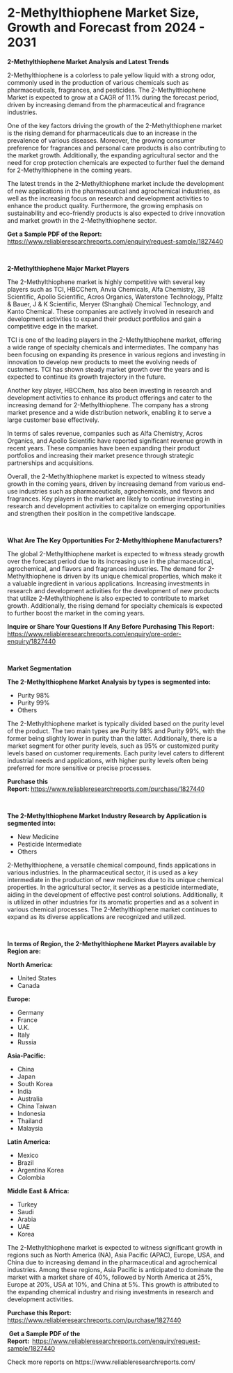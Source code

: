 <p><h1>2-Methylthiophene Market Size, Growth and Forecast from 2024 - 2031</h1></p><p><strong>2-Methylthiophene Market Analysis and Latest Trends</strong></p>
<p><p>2-Methylthiophene is a colorless to pale yellow liquid with a strong odor, commonly used in the production of various chemicals such as pharmaceuticals, fragrances, and pesticides. The 2-Methylthiophene Market is expected to grow at a CAGR of 11.1% during the forecast period, driven by increasing demand from the pharmaceutical and fragrance industries.</p><p>One of the key factors driving the growth of the 2-Methylthiophene market is the rising demand for pharmaceuticals due to an increase in the prevalence of various diseases. Moreover, the growing consumer preference for fragrances and personal care products is also contributing to the market growth. Additionally, the expanding agricultural sector and the need for crop protection chemicals are expected to further fuel the demand for 2-Methylthiophene in the coming years.</p><p>The latest trends in the 2-Methylthiophene market include the development of new applications in the pharmaceutical and agrochemical industries, as well as the increasing focus on research and development activities to enhance the product quality. Furthermore, the growing emphasis on sustainability and eco-friendly products is also expected to drive innovation and market growth in the 2-Methylthiophene sector.</p></p>
<p><strong>Get a Sample PDF of the Report:&nbsp;</strong> <a href="https://www.reliableresearchreports.com/enquiry/request-sample/1827440">https://www.reliableresearchreports.com/enquiry/request-sample/1827440</a></p>
<p>&nbsp;</p>
<p><strong>2-Methylthiophene Major Market Players</strong></p>
<p><p>The 2-Methylthiophene market is highly competitive with several key players such as TCI, HBCChem, Anvia Chemicals, Alfa Chemistry, 3B Scientific, Apollo Scientific, Acros Organics, Waterstone Technology, Pfaltz & Bauer, J & K Scientific, Meryer (Shanghai) Chemical Technology, and Kanto Chemical. These companies are actively involved in research and development activities to expand their product portfolios and gain a competitive edge in the market.</p><p>TCI is one of the leading players in the 2-Methylthiophene market, offering a wide range of specialty chemicals and intermediates. The company has been focusing on expanding its presence in various regions and investing in innovation to develop new products to meet the evolving needs of customers. TCI has shown steady market growth over the years and is expected to continue its growth trajectory in the future.</p><p>Another key player, HBCChem, has also been investing in research and development activities to enhance its product offerings and cater to the increasing demand for 2-Methylthiophene. The company has a strong market presence and a wide distribution network, enabling it to serve a large customer base effectively.</p><p>In terms of sales revenue, companies such as Alfa Chemistry, Acros Organics, and Apollo Scientific have reported significant revenue growth in recent years. These companies have been expanding their product portfolios and increasing their market presence through strategic partnerships and acquisitions.</p><p>Overall, the 2-Methylthiophene market is expected to witness steady growth in the coming years, driven by increasing demand from various end-use industries such as pharmaceuticals, agrochemicals, and flavors and fragrances. Key players in the market are likely to continue investing in research and development activities to capitalize on emerging opportunities and strengthen their position in the competitive landscape.</p></p>
<p>&nbsp;</p>
<p><strong>What Are The Key Opportunities For 2-Methylthiophene Manufacturers?</strong></p>
<p><p>The global 2-Methylthiophene market is expected to witness steady growth over the forecast period due to its increasing use in the pharmaceutical, agrochemical, and flavors and fragrances industries. The demand for 2-Methylthiophene is driven by its unique chemical properties, which make it a valuable ingredient in various applications. Increasing investments in research and development activities for the development of new products that utilize 2-Methylthiophene is also expected to contribute to market growth. Additionally, the rising demand for specialty chemicals is expected to further boost the market in the coming years.</p></p>
<p><strong>Inquire or Share Your Questions If Any Before Purchasing This Report:</strong> <a href="https://www.reliableresearchreports.com/enquiry/pre-order-enquiry/1827440">https://www.reliableresearchreports.com/enquiry/pre-order-enquiry/1827440</a></p>
<p>&nbsp;</p>
<p><strong>Market Segmentation</strong></p>
<p><strong>The 2-Methylthiophene Market Analysis by types is segmented into:</strong></p>
<p><ul><li>Purity 98%</li><li>Purity 99%</li><li>Others</li></ul></p>
<p><p>The 2-Methylthiophene market is typically divided based on the purity level of the product. The two main types are Purity 98% and Purity 99%, with the former being slightly lower in purity than the latter. Additionally, there is a market segment for other purity levels, such as 95% or customized purity levels based on customer requirements. Each purity level caters to different industrial needs and applications, with higher purity levels often being preferred for more sensitive or precise processes.</p></p>
<p><strong>Purchase this Report:&nbsp;</strong><a href="https://www.reliableresearchreports.com/purchase/1827440">https://www.reliableresearchreports.com/purchase/1827440</a></p>
<p>&nbsp;</p>
<p><strong>The 2-Methylthiophene Market Industry Research by Application is segmented into:</strong></p>
<p><ul><li>New Medicine</li><li>Pesticide Intermediate</li><li>Others</li></ul></p>
<p><p>2-Methylthiophene, a versatile chemical compound, finds applications in various industries. In the pharmaceutical sector, it is used as a key intermediate in the production of new medicines due to its unique chemical properties. In the agricultural sector, it serves as a pesticide intermediate, aiding in the development of effective pest control solutions. Additionally, it is utilized in other industries for its aromatic properties and as a solvent in various chemical processes. The 2-Methylthiophene market continues to expand as its diverse applications are recognized and utilized.</p></p>
<p>&nbsp;</p>
<p><strong>In terms of Region, the 2-Methylthiophene Market Players available by Region are:</strong></p>
<p>
    <p> <strong> North America: </strong>
        <ul>
            <li>United States</li>
            <li>Canada</li>
        </ul>
        </p> 
    <p> <strong> Europe: </strong>
        <ul>
            <li>Germany</li>
            <li>France</li>
            <li>U.K.</li>
            <li>Italy</li>
            <li>Russia</li>
        </ul>
        </p> 
    <p> <strong> Asia-Pacific: </strong>
        <ul>
            <li>China</li>
            <li>Japan</li>
            <li>South Korea</li>
            <li>India</li>
            <li>Australia</li>
            <li>China Taiwan</li>
            <li>Indonesia</li>
            <li>Thailand</li>
            <li>Malaysia</li>
        </ul>
        </p> 
    <p> <strong> Latin America: </strong>
        <ul>
            <li>Mexico</li>
            <li>Brazil</li>
            <li>Argentina Korea</li>
            <li>Colombia</li>
        </ul>
        </p> 
    <p> <strong> Middle East & Africa: </strong>
        <ul>
            <li>Turkey</li>
            <li>Saudi</li>
            <li>Arabia</li>
            <li>UAE</li>
            <li>Korea</li>
        </ul>
    </p>
    </p>
<p><p>The 2-Methylthiophene market is expected to witness significant growth in regions such as North America (NA), Asia Pacific (APAC), Europe, USA, and China due to increasing demand in the pharmaceutical and agrochemical industries. Among these regions, Asia Pacific is anticipated to dominate the market with a market share of 40%, followed by North America at 25%, Europe at 20%, USA at 10%, and China at 5%. This growth is attributed to the expanding chemical industry and rising investments in research and development activities.</p></p>
<p><strong>Purchase this Report: </strong><a href="https://www.reliableresearchreports.com/purchase/1827440">https://www.reliableresearchreports.com/purchase/1827440</a></p>
<p>&nbsp;<strong>Get a Sample PDF of the Report:&nbsp;&nbsp;</strong><a href="https://www.reliableresearchreports.com/enquiry/request-sample/1827440">https://www.reliableresearchreports.com/enquiry/request-sample/1827440</a></p>
<p><strong></strong></p>
<p>Check more reports on https://www.reliableresearchreports.com/</p>